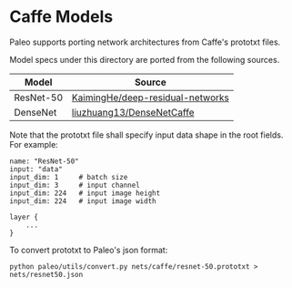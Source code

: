 # Caffe Models

Paleo supports porting network architectures from Caffe's prototxt files.

Model specs under this directory are ported from the following sources.

| Model     | Source                                |
| --------- | ------------------------------------- |
| ResNet-50 | [KaimingHe/deep-residual-networks][1] |
| DenseNet  | [liuzhuang13/DenseNetCaffe][2]        |

[1]: https://github.com/KaimingHe/deep-residual-networks
[2]: https://github.com/liuzhuang13/DenseNetCaffe

Note that the prototxt file shall specify input data shape in the root fields.
For example:

    name: "ResNet-50"
    input: "data"
    input_dim: 1     # batch size
    input_dim: 3     # input channel
    input_dim: 224   # input image height
    input_dim: 224   # input image width

    layer {
        ...
    }

To convert prototxt to Paleo's json format:

    python paleo/utils/convert.py nets/caffe/resnet-50.prototxt > nets/resnet50.json


